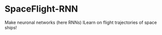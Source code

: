 # SpaceFlight-RNN
 Make neuronal networks (here RNNs) lLearn on flight trajectories of space ships!

 #
